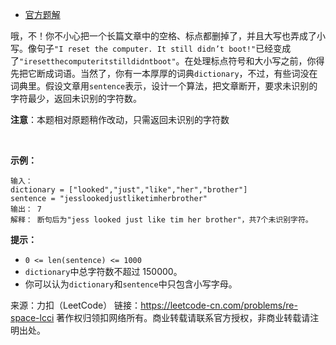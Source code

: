 * [官方题解](https://leetcode-cn.com/problems/re-space-lcci/solution/hui-fu-kong-ge-by-leetcode-solution/)

哦，不！你不小心把一个长篇文章中的空格、标点都删掉了，并且大写也弄成了小写。像句子```"I reset the computer. It still didn’t boot!"```已经变成了```"iresetthecomputeritstilldidntboot"```。在处理标点符号和大小写之前，你得先把它断成词语。当然了，你有一本厚厚的词典```dictionary```，不过，有些词没在词典里。假设文章用```sentence```表示，设计一个算法，把文章断开，要求未识别的字符最少，返回未识别的字符数。

**注意**：本题相对原题稍作改动，只需返回未识别的字符数

 

**示例：**
```
输入：
dictionary = ["looked","just","like","her","brother"]
sentence = "jesslookedjustliketimherbrother"
输出： 7
解释： 断句后为"jess looked just like tim her brother"，共7个未识别字符。
```
**提示：**

* ```0 <= len(sentence) <= 1000```
* ```dictionary```中总字符数不超过 150000。
* 你可以认为```dictionary```和```sentence```中只包含小写字母。

来源：力扣（LeetCode）
链接：https://leetcode-cn.com/problems/re-space-lcci
著作权归领扣网络所有。商业转载请联系官方授权，非商业转载请注明出处。
